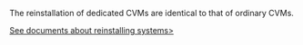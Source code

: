 The reinstallation of dedicated CVMs are identical to that of ordinary CVMs.

[See documents about reinstalling systems>](https://www.qcloud.com/doc/product/213/4928)


